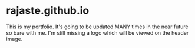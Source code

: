 # rajaste.github.io
This is my portfolio. It's going to be updated MANY times in the near future
so bare with me.
I'm still missing a logo which will be viewed on the header image.
